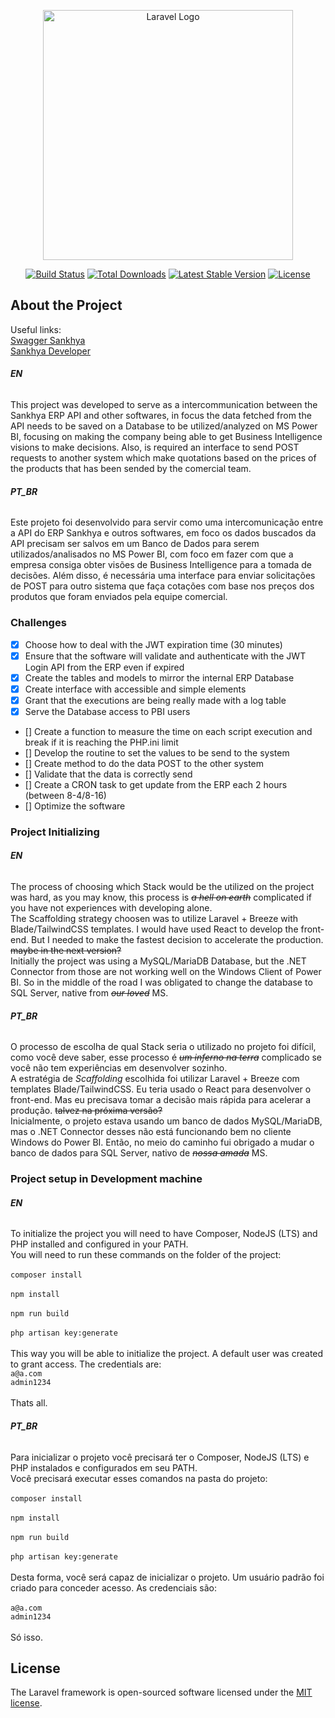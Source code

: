 <p align="center"><a href="https://laravel.com" target="_blank"><img src="https://raw.githubusercontent.com/laravel/art/master/logo-lockup/5%20SVG/2%20CMYK/1%20Full%20Color/laravel-logolockup-cmyk-red.svg" width="400" alt="Laravel Logo"></a></p>

<p align="center">
<a href="https://github.com/laravel/framework/actions"><img src="https://github.com/laravel/framework/workflows/tests/badge.svg" alt="Build Status"></a>
<a href="https://packagist.org/packages/laravel/framework"><img src="https://img.shields.io/packagist/dt/laravel/framework" alt="Total Downloads"></a>
<a href="https://packagist.org/packages/laravel/framework"><img src="https://img.shields.io/packagist/v/laravel/framework" alt="Latest Stable Version"></a>
<a href="https://packagist.org/packages/laravel/framework"><img src="https://img.shields.io/packagist/l/laravel/framework" alt="License"></a>
</p>

## About the Project

Useful links: \
[Swagger Sankhya](http://swagger.sankhya.com.br/)\
[Sankhya Developer](https://developer.sankhya.com.br/reference/api-de-integra%C3%A7%C3%B5es-sankhya)

###### **EN**
This project was developed to serve as a intercommunication between the Sankhya ERP API and other softwares, in focus the data fetched from the API needs to be saved on a Database to be utilized/analyzed on MS Power BI, focusing on making the company being able to get Business Intelligence visions to make decisions. Also, is required an interface to send POST requests to another system which make quotations based on the prices of the products that has been sended by the comercial team.

###### **PT_BR**
Este projeto foi desenvolvido para servir como uma intercomunicação entre a API do ERP Sankhya e outros softwares, em foco os dados buscados da API precisam ser salvos em um Banco de Dados para serem utilizados/analisados no MS Power BI, com foco em fazer com que a empresa consiga obter visões de Business Intelligence para a tomada de decisões. Além disso, é necessária uma interface para enviar solicitações de POST para outro sistema que faça cotações com base nos preços dos produtos que foram enviados pela equipe comercial.

### Challenges

- [x] Choose how to deal with the JWT expiration time (30 minutes)
- [x] Ensure that the software will validate and authenticate with the JWT Login API from the ERP even if expired
- [x] Create the tables and models to mirror the internal ERP Database
- [x] Create interface with accessible and simple elements
- [x] Grant that the executions are being really made with a log table
- [x] Serve the Database access to PBI users
- [] Create a function to measure the time on each script execution and break if it is reaching the PHP.ini limit
- [] Develop the routine to set the values to be send to the system
- [] Create method to do the data POST to the other system
- [] Validate that the data is correctly send
- [] Create a CRON task to get update from the ERP each 2 hours (between 8-4/8-16)
- [] Optimize the software

### Project Initializing

###### **EN**
The process of choosing which Stack would be the utilized on the project was hard, as you may know, this process is ~~*a hell on earth*~~ complicated if you have not experiences with developing alone. \
The Scaffolding strategy choosen was to utilize Laravel + Breeze with Blade/TailwindCSS templates. I would have used React to develop the front-end. But I needed to make the fastest decision to accelerate the production. ~~maybe in the next version?~~ \
Initially the project was using a MySQL/MariaDB Database, but the .NET Connector from those are not working well on the Windows Client of Power BI. So in the middle of the road I was obligated to change the database to SQL Server, native from ~~*our loved*~~ MS.

###### **PT_BR**
O processo de escolha de qual Stack seria o utilizado no projeto foi difícil, como você deve saber, esse processo é ~~*um inferno na terra*~~ complicado se você não tem experiências em desenvolver sozinho. \
A estratégia de *Scaffolding* escolhida foi utilizar Laravel + Breeze com templates Blade/TailwindCSS. Eu teria usado o React para desenvolver o front-end. Mas eu precisava tomar a decisão mais rápida para acelerar a produção. ~~talvez na próxima versão?~~ \
Inicialmente, o projeto estava usando um banco de dados MySQL/MariaDB, mas o .NET Connector desses não está funcionando bem no cliente Windows do Power BI. Então, no meio do caminho fui obrigado a mudar o banco de dados para SQL Server, nativo de ~~*nossa amada*~~ MS.

### Project setup in Development machine

###### **EN**
To initialize the project you will need to have Composer, NodeJS (LTS) and PHP installed and configured in your PATH. \
You will need to run these commands on the folder of the project: \
\
`composer install` \
\
`npm install` \
\
`npm run build` \
\
`php artisan key:generate` \
\
This way you will be able to initialize the project. A default user was created to grant access. The credentials are: \
`a@a.com` \
`admin1234` \
\
Thats all.

###### **PT_BR**
Para inicializar o projeto você precisará ter o Composer, NodeJS (LTS) e PHP instalados e configurados em seu PATH. \
Você precisará executar esses comandos na pasta do projeto: \
\
`composer install` \
\
`npm install` \
\
`npm run build` \
\
`php artisan key:generate` \
\
Desta forma, você será capaz de inicializar o projeto. Um usuário padrão foi criado para conceder acesso. As credenciais são: \
\
`a@a.com` \
`admin1234` \
\
Só isso.

## License

The Laravel framework is open-sourced software licensed under the [MIT license](https://opensource.org/licenses/MIT).
